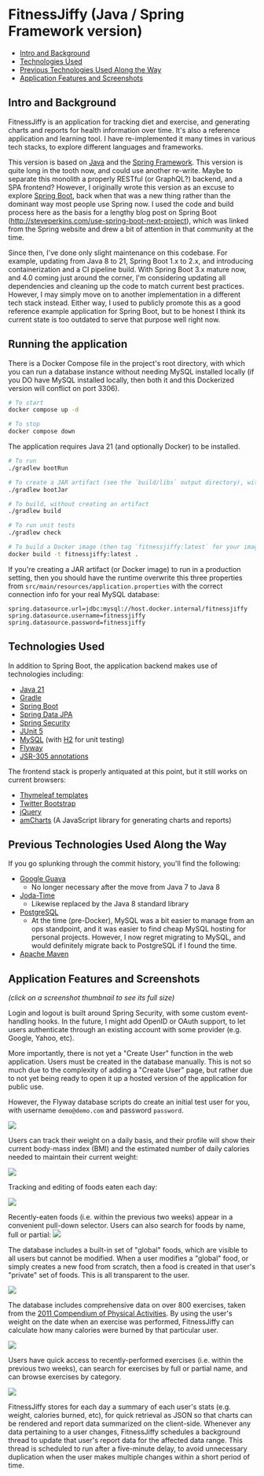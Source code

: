 # FitnessJiffy (Java / Spring Framework version)

* [Intro and Background](#intro-and-background)
* [Technologies Used](#technologies-used)
* [Previous Technologies Used Along the Way](#previous-technologies-used-along-the-way)
* [Application Features and Screenshots](#application-features-and-screenshots)

## Intro and Background

FitnessJiffy is an application for tracking diet and exercise, and generating charts
and reports for health information over time.  It's also a reference application and
learning tool.  I have re-implemented it many times in various tech stacks, to explore
different languages and frameworks.

This version is based on [Java](http://www.oracle.com/technetwork/java/index.html) and
the [Spring Framework](http://spring.io/).  This version is quite long in the tooth
now, and could use another re-write.  Maybe to separate this monolith a properly RESTful
(or GraphQL?) backend, and a SPA frontend?  However, I originally wrote this version
as an excuse to explore [Spring Boot](http://projects.spring.io/spring-boot/), back when
that was a new thing rather than the dominant way most people use Spring now.  I used the 
code and build process here as the basis for a lengthy blog post on Spring Boot
(http://steveperkins.com/use-spring-boot-next-project), which was linked from the
Spring website and drew a bit of attention in that community at the time.

Since then, I've done only slight maintenance on this codebase.  For example, updating
from Java 8 to 21, Spring Boot 1.x to 2.x, and introducing containerization and a CI pipeline
build.  With Spring Boot 3.x mature now, and 4.0 coming just around the corner, I'm considering 
updating all dependencies and cleaning up the code to match current best practices.  However, I 
may simply move on to another implementation in a different tech stack instead.  Either way, I 
used to publicly promote this as a good reference example application for Spring Boot, but to 
be honest I think its current state is too outdated to serve that purpose well right now.

## Running the application

There is a Docker Compose file in the project's root directory, with which you can run a
database instance without needing MySQL installed locally (if you DO have MySQL installed
locally, then both it and this Dockerized version will conflict on port 3306).

```bash
# To start
docker compose up -d

# To stop
docker compose down
```

The application requires Java 21 (and optionally Docker) to be installed.

```bash
# To run
./gradlew bootRun

# To create a JAR artifact (see the `build/libs` output directory), without running
./gradlew bootJar

# To build, without creating an artifact
./gradlew build 

# To run unit tests
./gradlew check

# To build a Docker image (then tag `fitnessjiffy:latest` for your image registry, and push it there)
docker build -t fitnessjiffy:latest .
```

If you're creating a JAR artifact (or Docker image) to run in a production setting, then you should
have the runtime overwrite this three properties from `src/main/resources/application.properties` with
the correct connection info for your real MySQL database:

```properties
spring.datasource.url=jdbc:mysql://host.docker.internal/fitnessjiffy
spring.datasource.username=fitnessjiffy
spring.datasource.password=fitnessjiffy
```

## Technologies Used 

In addition to Spring Boot, the application backend makes use of technologies including:

* [Java 21](http://www.oracle.com/technetwork/java/index.html)
* [Gradle](http://gradle.org/)
* [Spring Boot](http://projects.spring.io/spring-boot/)
* [Spring Data JPA](http://projects.spring.io/spring-data-jpa/)
* [Spring Security](http://projects.spring.io/spring-security/)
* [JUnit 5](http://junit.org/)
* [MySQL](http://dev.mysql.com/) (with [H2](http://www.h2database.com/html/main.html) for unit testing)
* [Flyway](https://flywaydb.org/)
* [JSR-305 annotations](http://findbugs.sourceforge.net/)

The frontend stack is properly antiquated at this point, but it still works on current
browsers:

* [Thymeleaf templates](http://www.thymeleaf.org/)
* [Twitter Bootstrap](http://getbootstrap.com/)
* [jQuery](http://jquery.com/)
* [amCharts](http://amcharts.com) (A JavaScript library for generating charts and reports)

## Previous Technologies Used Along the Way

If you go splunking through the commit history, you'll find the following:

* [Google Guava](https://code.google.com/p/guava-libraries/)
  * No longer necessary after the move from Java 7 to Java 8
* [Joda-Time](http://www.joda.org/joda-time/)
  * Likewise replaced by the Java 8 standard library
* [PostgreSQL](http://www.postgresql.org/)
  * At the time (pre-Docker), MySQL was a bit easier to manage from an ops standpoint, and
  it was easier to find cheap MySQL hosting for personal projects.  However, I now regret
  migrating to MySQL, and would definitely migrate back to PostgreSQL if I found the time.
* [Apache Maven](http://maven.apache.org/)

## Application Features and Screenshots

*(click on a screenshot thumbnail to see its full size)*

Login and logout is built around Spring Security, with some custom event-handling
hooks.  In the future, I might add OpenID or OAuth support, to let users authenticate
through an existing account with some provider (e.g. Google, Yahoo, etc).

More importantly, there is not yet a "Create User" function in the web application.  Users
must be created in the database manually.  This is not so much due to the complexity
of adding a "Create User" page, but rather due to not yet being ready to open it up
a hosted version of the application for public use.

However, the Flyway database scripts do create an initial test user for you, with username
`demo@demo.com` and password `password`.

<a href="https://github.com/steve-perkins/fitnessjiffy-spring/raw/screenshots/screenshots/login.png"><img src="https://github.com/steve-perkins/fitnessjiffy-spring/raw/screenshots/screenshots/login-thumbnail.png"/></a>

Users can track their weight on a daily basis, and their profile will show their current
body-mass index (BMI) and the estimated number of daily calories needed to maintain
their current weight:

<a href="https://github.com/steve-perkins/fitnessjiffy-spring/raw/screenshots/screenshots/profile.png"><img src="https://github.com/steve-perkins/fitnessjiffy-spring/raw/screenshots/screenshots/profile-thumbnail.png"/></a>

Tracking and editing of foods eaten each day:

<a href="https://github.com/steve-perkins/fitnessjiffy-spring/raw/screenshots/screenshots/food-eaten.png"><img src="https://github.com/steve-perkins/fitnessjiffy-spring/raw/screenshots/screenshots/food-eaten-thumbnail.png"/></a>

Recently-eaten foods (i.e. within the previous two weeks) appear in a convenient
pull-down selector.  Users can also search for foods by name, full or partial:
<a href="https://github.com/steve-perkins/fitnessjiffy-spring/raw/screenshots/screenshots/food-search.png"><img src="https://github.com/steve-perkins/fitnessjiffy-spring/raw/screenshots/screenshots/food-search-thumbnail.png"/></a>

The database includes a built-in set of "global" foods, which are visible to all users
but cannot be modified.  When a user modifies a "global" food, or simply creates a new
food from scratch, then a food is created in that user's "private" set of foods.  This
is all transparent to the user.

<a href="https://github.com/steve-perkins/fitnessjiffy-spring/raw/screenshots/screenshots/food-create.png"><img src="https://github.com/steve-perkins/fitnessjiffy-spring/raw/screenshots/screenshots/food-create-thumbnail.png"/></a>

The database includes comprehensive data on over 800 exercises, taken from the 
[2011 Compendium of Physical Activities](https://sites.google.com/site/compendiumofphysicalactivities/).  By using the 
user's weight on the date when an exercise was performed, FitnessJiffy can calculate
how many calories were burned by that particular user.

<a href="https://github.com/steve-perkins/fitnessjiffy-spring/raw/screenshots/screenshots/exercise-performed.png"><img src="https://github.com/steve-perkins/fitnessjiffy-spring/raw/screenshots/screenshots/exercise-performed-thumbnail.png"/></a>

Users have  quick access to recently-performed exercises (i.e. within the previous two
weeks), can search for exercises by full or partial name, and can browse exercises by
category.

<a href="https://github.com/steve-perkins/fitnessjiffy-spring/raw/screenshots/screenshots/exercise-search.png"><img src="https://github.com/steve-perkins/fitnessjiffy-spring/raw/screenshots/screenshots/exercise-search-thumbnail.png"/></a>

FitnessJiffy stores for each day a summary of each user's stats (e.g. weight, calories
burned, etc), for quick retrieval as JSON so that charts can be rendered and report
data summarized on the client-side.  Whenever any data pertaining to a user changes,
FitnessJiffy schedules a background thread to update that user's report data for the
affected data range.  This thread is scheduled to run after a five-minute delay, to
avoid unnecessary duplication when the user makes multiple changes within a short period
of time.

